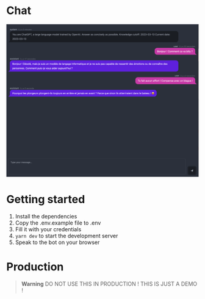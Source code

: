 # Chat

![Basic screenshot](./screens/image.png)

# Getting started

1. Install the dependencies
2. Copy the .env.example file to .env
3. Fill it with your credentials
4. `yarn dev` to start the development server
5. Speak to the bot on your browser

# Production

> **Warning**
> DO NOT USE THIS IN PRODUCTION !
> THIS IS JUST A DEMO !
